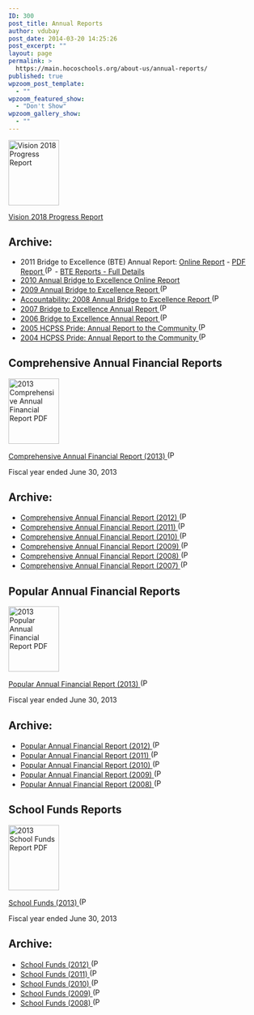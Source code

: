 ```yaml
---
ID: 300
post_title: Annual Reports
author: vdubay
post_date: 2014-03-20 14:25:26
post_excerpt: ""
layout: page
permalink: >
  https://main.hocoschools.org/about-us/annual-reports/
published: true
wpzoom_post_template:
  - ""
wpzoom_featured_show:
  - "Don't Show"
wpzoom_gallery_show:
  - ""
---
```

<a href="/vision/progress-report/"><img src="/f/vision/progress-report/vision-progress-icon.jpg" alt="Vision 2018 Progress Report" width="100" height="129" border="0"></a>

<p><a href="/vision/progress-report/">Vision 2018 Progress Report</a></p>

<h2>Archive:</h2>
<ul>
  <li>2011 Bridge to Excellence (BTE) Annual Report: <a href="http://www.hcpss.org/2011ar/">Online Report</a> - <a href="/f/2011ar/2011ar.pdf">PDF Report </a> <img alt="(PDF)" src="/f/images/bullet-pdf.gif" width="16" height="16" border="0" /> - <a href="/about-us/bridge-to-excellence/">BTE Reports - Full Details</a> </li>
  <li><a href="http://www.hcpss.org/2010annualreport/" target="_blank">2010 Annual Bridge to Excellence Online Report</a></li>
  <li><a href="/f/aboutus/2009annualrpt_web.pdf">2009 Annual Bridge to Excellence Report <img alt="(PDF)" src="/f/images/bullet-pdf.gif" width="16" height="16" align="bottom" border="0" /></a></li>
  <li><a href="/f/aboutus/ar_20072008.pdf">Accountability: 2008 Annual Bridge to Excellence Report <img alt="(PDF)" src="/f/images/bullet-pdf.gif" width="16" height="16" align="bottom" border="0" /></a></li>
  <li><a href="/f/aboutus/annualreport_20062007.pdf">2007 Bridge to Excellence Annual Report <img alt="(PDF)" src="/f/images/bullet-pdf.gif" width="16" height="16" align="bottom" border="0" /></a></li>
  <li><a href="/f/files/annualreport_20052006.pdf">2006 Bridge to Excellence Annual Report <img alt="(PDF)" src="/f/images/bullet-pdf.gif" width="16" height="16" align="bottom" border="0" /></a></li>
  <li><a href="/f/files/annualreport_fy2005.pdf">2005 HCPSS Pride: Annual Report to the Community <img alt="(PDF)" src="/f/images/bullet-pdf.gif" width="16" height="16" align="bottom" border="0" /></a></li>
  <li><a href="/f/files/annualreport_fy2004.pdf">2004 HCPSS Pride: Annual Report to the Community <img alt="(PDF)" src="/f/images/bullet-pdf.gif" width="16" height="16" align="bottom" border="0" /></a></li>
</ul>

<h2>Comprehensive Annual Financial Reports</h2>

<a href="/f/aboutus/cafr2013.pdf"><img alt="2013 Comprehensive Annual Financial Report PDF" src="/f/aboutus/cafr2013.jpg" width="100" height="129" border="0" /></a>

<p><a href="/f/aboutus/cafr2013.pdf">Comprehensive Annual Financial Report (2013) <img alt="(PDF)" src="/f/images/bullet-pdf.gif" width="16" height="16" align="bottom" border="0" /></a></p>

<p>Fiscal year ended June 30, 2013</p>

<h2>Archive:</h2>
<ul>
  <li><a href="/f/aboutus/cafr2012.pdf">Comprehensive Annual Financial Report (2012) <img alt="(PDF)" src="/f/images/bullet-pdf.gif" width="16" height="16" align="bottom" border="0" /></a></li>
  <li><a href="/f/aboutus/cafr2011.pdf">Comprehensive Annual Financial Report (2011) <img alt="(PDF)" src="/f/images/bullet-pdf.gif" width="16" height="16" align="bottom" border="0" /></a></li>
  <li><a href="/f/aboutus/cafr2010.pdf">Comprehensive Annual Financial Report (2010) <img alt="(PDF)" src="/f/images/bullet-pdf.gif" width="16" height="16" align="bottom" border="0" /></a></li>
  <li><a href="/f/aboutus/cafr2009.pdf">Comprehensive Annual Financial Report (2009) <img alt="(PDF)" src="/f/images/bullet-pdf.gif" width="16" height="16" align="bottom" border="0" /></a></li>
  <li><a href="/f/aboutus/cafr2008.pdf">Comprehensive Annual Financial Report (2008) <img alt="(PDF)" src="/f/images/bullet-pdf.gif" width="16" height="16" align="bottom" border="0" /></a></li>
  <li><a href="/f//files/cafr2007.pdf">Comprehensive Annual Financial Report (2007) <img alt="(PDF)" src="/f/images/bullet-pdf.gif" width="16" height="16" align="bottom" border="0" /></a></li>
</ul>

<h2>Popular Annual Financial Reports</h2>

<a href="/f/aboutus/pafr2013.pdf"><img alt="2013 Popular Annual Financial Report PDF" src="/f/aboutus/pafr2013.jpg" width="100" height="129" border="0" /></a>

<p><a href="/f/aboutus/pafr2013.pdf">Popular Annual Financial Report (2013) <img alt="(PDF)" src="/f/images/bullet-pdf.gif" width="16" height="16" align="bottom" border="0" /></a></p>

<p>Fiscal year ended June 30, 2013</p>

<h2>Archive:</h2>
<ul>
  <li><a href="/f/aboutus/pafr2012.pdf">Popular Annual Financial Report (2012) <img alt="(PDF)" src="/f/images/bullet-pdf.gif" width="16" height="16" align="bottom" border="0" /></a></li>
  <li><a href="/f/aboutus/pafr2011.pdf">Popular Annual Financial Report (2011) <img alt="(PDF)" src="/f/images/bullet-pdf.gif" width="16" height="16" align="bottom" border="0" /></a></li>
  <li><a href="/f/aboutus/pafr2010.pdf">Popular Annual Financial Report (2010) <img alt="(PDF)" src="/f/images/bullet-pdf.gif" width="16" height="16" align="bottom" border="0" /></a></li>
  <li><a href="/f/aboutus/pafr2009r.pdf">Popular Annual Financial Report (2009) <img alt="(PDF)" src="/f/images/bullet-pdf.gif" width="16" height="16" align="bottom" border="0" /></a></li>
  <li><a href="/f/aboutus/pafr2008.pdf">Popular Annual Financial Report (2008) <img alt="(PDF)" src="/f/images/bullet-pdf.gif" width="16" height="16" align="bottom" border="0" /></a></li>
</ul>

<h2>School Funds Reports</h2>

<a href="/f/aboutus/schoolfunds_2013.pdf"><img alt="2013 School Funds Report PDF" src="/f/aboutus/schoolfunds.jpg" width="100" height="129" border="0" /></a>

<p><a href="/f/aboutus/schoolfunds_2013.pdf">School Funds (2013) <img alt="(PDF)" src="/f/images/bullet-pdf.gif" width="16" height="16" align="bottom" border="0" /></a></p>

<p>Fiscal year ended June 30, 2013</p>

<h2>Archive:</h2>
<ul>
  <li><a href="/f/aboutus/schoolfunds_2012.pdf">School Funds (2012) <img alt="(PDF)" src="/f/images/bullet-pdf.gif" width="16" height="16" align="bottom" border="0" /></a></li>
  <li><a href="/f/aboutus/schoolfunds_2011.pdf">School Funds (2011) <img alt="(PDF)" src="/f/images/bullet-pdf.gif" width="16" height="16" align="bottom" border="0" /></a></li>
  <li><a href="/f/aboutus/schoolfunds_2010.pdf">School Funds (2010) <img alt="(PDF)" src="/f/images/bullet-pdf.gif" width="16" height="16" align="bottom" border="0" /></a></li>
  <li><a href="/f/aboutus/schoolfunds_2009.pdf">School Funds (2009) <img alt="(PDF)" src="/f/images/bullet-pdf.gif" width="16" height="16" align="bottom" border="0" /></a></li>
  <li><a href="/f/aboutus/schoolfunds_2008.pdf">School Funds (2008) <img alt="(PDF)" src="/f/images/bullet-pdf.gif" width="16" height="16" align="bottom" border="0" /></a></li>
</ul>